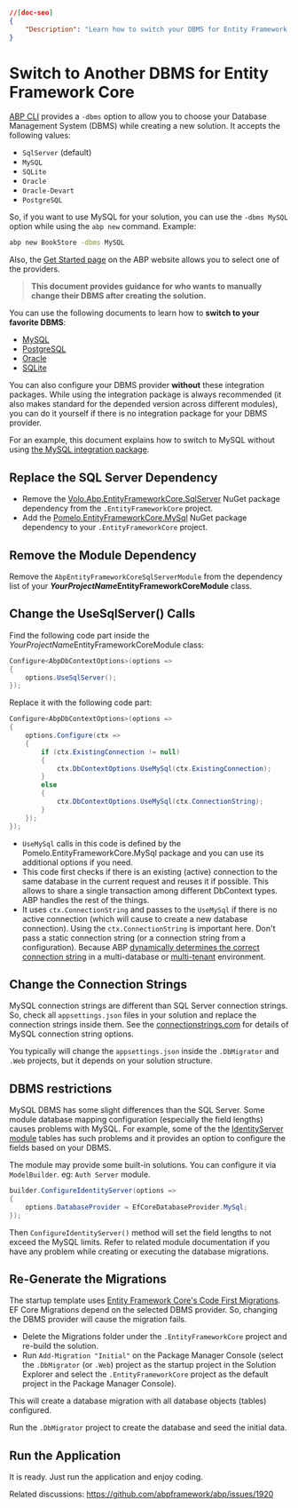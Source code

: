 ```json
//[doc-seo]
{
    "Description": "Learn how to switch your DBMS for Entity Framework Core in ABP Framework, allowing flexibility to choose your preferred database solution."
}
```

# Switch to Another DBMS for Entity Framework Core

[ABP CLI](../../../cli/index.md) provides a `-dbms` option to allow you to choose your Database Management System (DBMS) while creating a new solution. It accepts the following values:

- `SqlServer` (default)
- `MySQL`
- `SQLite`
- `Oracle`
- `Oracle-Devart`
- `PostgreSQL`

So, if you want to use MySQL for your solution, you can use the `-dbms MySQL` option while using the `abp new` command. Example:

````bash
abp new BookStore -dbms MySQL
````

Also, the [Get Started page](https://abp.io/get-started) on the ABP website allows you to select one of the providers.

> **This document provides guidance for who wants to manually change their DBMS after creating the solution.**

You can use the following documents to learn how to **switch to your favorite DBMS**:

* [MySQL](./mysql.md)
* [PostgreSQL](./postgresql.md)
* [Oracle](./oracle.md)
* [SQLite](./sqlite.md)

You can also configure your DBMS provider **without** these integration packages. While using the integration package is always recommended (it also makes standard for the depended version across different modules), you can do it yourself if there is no integration package for your DBMS provider.

For an example, this document explains how to switch to MySQL without using [the MySQL integration package](./mysql.md).

## Replace the SQL Server Dependency

* Remove the [Volo.Abp.EntityFrameworkCore.SqlServer](https://www.nuget.org/packages/Volo.Abp.EntityFrameworkCore.SqlServer) NuGet package dependency from the `.EntityFrameworkCore` project.
* Add the [Pomelo.EntityFrameworkCore.MySql](https://www.nuget.org/packages/Pomelo.EntityFrameworkCore.MySql/) NuGet package dependency to your `.EntityFrameworkCore` project.

## Remove the Module Dependency 

Remove the `AbpEntityFrameworkCoreSqlServerModule` from the dependency list of your ***YourProjectName*EntityFrameworkCoreModule** class.

## Change the UseSqlServer() Calls

Find the following code part inside the *YourProjectName*EntityFrameworkCoreModule class:

````csharp
Configure<AbpDbContextOptions>(options =>
{
    options.UseSqlServer();
});
````

Replace it with the following code part:

````csharp
Configure<AbpDbContextOptions>(options =>
{
    options.Configure(ctx =>
    {
        if (ctx.ExistingConnection != null)
        {
            ctx.DbContextOptions.UseMySql(ctx.ExistingConnection);
        }
        else
        {
            ctx.DbContextOptions.UseMySql(ctx.ConnectionString);
        }
    });
});
````

* `UseMySql` calls in this code is defined by the Pomelo.EntityFrameworkCore.MySql package and you can use its additional options if you need.
* This code first checks if there is an existing (active) connection to the same database in the current request and reuses it if possible. This allows to share a single transaction among different DbContext types. ABP handles the rest of the things.
* It uses `ctx.ConnectionString` and passes to the `UseMySql` if there is no active connection (which will cause to create a new database connection). Using the `ctx.ConnectionString` is important here. Don't pass a static connection string (or a connection string from a configuration). Because ABP [dynamically determines the correct connection string](../../fundamentals/connection-strings.md) in a multi-database or [multi-tenant](../../architecture/multi-tenancy) environment.

## Change the Connection Strings

MySQL connection strings are different than SQL Server connection strings. So, check all `appsettings.json` files in your solution and replace the connection strings inside them. See the [connectionstrings.com](https://www.connectionstrings.com/mysql/) for details of MySQL connection string options.

You typically will change the `appsettings.json` inside the `.DbMigrator` and `.Web` projects, but it depends on your solution structure.

## DBMS restrictions

MySQL DBMS has some slight differences than the SQL Server. Some module database mapping configuration (especially the field lengths) causes problems with MySQL. For example, some of the the [IdentityServer module](../../../modules/identity-server.md) tables has such problems and it provides an option to configure the fields based on your DBMS.

The module may provide some built-in solutions. You can configure it via `ModelBuilder`. eg: `Auth Server` module.

```csharp
builder.ConfigureIdentityServer(options =>
{
    options.DatabaseProvider = EfCoreDatabaseProvider.MySql;
});
```

Then `ConfigureIdentityServer()` method will set the field lengths to not exceed the MySQL limits. Refer to related module documentation if you have any problem while creating or executing the database migrations.

## Re-Generate the Migrations

The startup template uses [Entity Framework Core's Code First Migrations](https://docs.microsoft.com/en-us/ef/core/managing-schemas/migrations/). EF Core Migrations depend on the selected DBMS provider. So, changing the DBMS provider will cause the migration fails.

* Delete the Migrations folder under the `.EntityFrameworkCore` project and re-build the solution.
* Run `Add-Migration "Initial"` on the Package Manager Console (select the `.DbMigrator`  (or `.Web`) project as the startup project in the Solution Explorer and select the `.EntityFrameworkCore` project as the default project in the Package Manager Console).

This will create a database migration with all database objects (tables) configured.

Run the `.DbMigrator` project to create the database and seed the initial data.

## Run the Application

It is ready. Just run the application and enjoy coding.

Related discussions: https://github.com/abpframework/abp/issues/1920